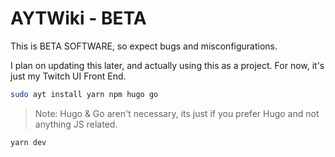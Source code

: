 # AYTWiki - BETA

This is BETA SOFTWARE, so expect bugs and misconfigurations.

I plan on updating this later, and actually using this as a project. For now, it's just my Twitch UI Front End.

```bash
sudo ayt install yarn npm hugo go
```

> Note: Hugo & Go aren't necessary, its just if you prefer Hugo and not anything JS related.

```bash
yarn dev
```